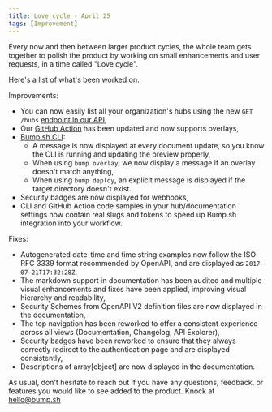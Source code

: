 ```yaml
---
title: Love cycle - April 25
tags: [Improvement]
---
```

Every now and then between larger product cycles, the whole team gets together to polish the product by working on small enhancements and user requests, in a time called "Love cycle".

Here's a list of what's been worked on.

Improvements:
- You can now easily list all your organization's hubs using the new ``GET /hubs`` [endpoint in our API](https://developers.bump.sh/operation/operation-listhubs),
- Our [GitHub Action](https://github.com/marketplace/actions/bump-sh-api-documentation-changelog) has been updated and now supports overlays,
- [Bump.sh CLI](https://github.com/bump-sh/cli): 
  - A message is now displayed at every document update, so you know the CLI is running and updating the preview properly,
  - When using `bump overlay`, we now display a message if an overlay doesn't match anything,
  - When using `bump deploy`, an explicit message is displayed if the target directory doesn't exist.
- Security badges are now displayed for webhooks,
- CLI and GitHub Action code samples in your hub/documentation settings now contain real slugs and tokens to speed up Bump.sh integration into your workflow.

Fixes:
- Autogenerated date-time and time string examples now follow the ISO RFC 3339 format recommended by OpenAPI, and are displayed as `2017-07-21T17:32:28Z`,
- The markdown support in documentation has been audited and multiple visual enhancements and fixes have been applied, improving visual hierarchy and readability,
- Security Schemes from OpenAPI V2 definition files are now displayed in the documentation,
- The top navigation has been reworked to offer a consistent experience across all views (Documentation, Changelog, API Explorer),
- Security badges have been reworked to ensure that they always correctly redirect to the authentication page and are displayed consistently,
- Descriptions of array[object] are now displayed in the documentation.

As usual, don't hesitate to reach out if you have any questions, feedback, or features you would like to see added to the product. Knock at [hello@bump.sh](mailto:hello@bump.sh)





